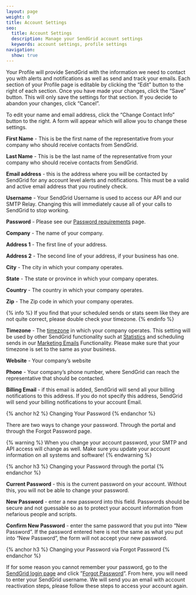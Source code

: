 ```yaml
---
layout: page
weight: 0
title: Account Settings
seo:
  title: Account Settings
  description: Manage your SendGrid account settings
  keywords: account settings, profile settings
navigation:
  show: true
---
```


Your Profile will provide SendGrid with the information we need to contact you with alerts and notifications as well as send and track your emails.  Each section of your Profile page is editable by clicking the “Edit” button to the right of each section. Once you have made your changes, click the “Save” button. This will only save the settings for that section. If you decide to abandon your changes, click “Cancel”. 

To edit your name and email address, click the “Change Contact Info” button to the right. A form will appear which will allow you to change these settings.

**First Name** - This is be the first name of the representative from your company who should receive contacts from SendGrid.

**Last Name** - This is be the last name of the representative from your company who should receive contacts from SendGrid.

**Email address** - this is the address where you will be contacted by SendGrid for any account level alerts and notifications. This must be a valid and active email address that you routinely check.

**Username** - Your SendGrid Username is used to access our API and our SMTP Relay. Changing this will immediately cause all of your calls to SendGrid to stop working.

**Password** -  Please see our [Password requirements]({{root_url}}/User_Guide/Account/Account_Settings/password.html) page.

**Company** - The name of your company.

**Address 1** - The first line of your address.

**Address 2** - The second line of your address, if your business has one.

**City** - The city in which your company operates.

**State** - The state or province in which your company operates.

**Country** - The country in which your company operates.

**Zip** - The Zip code in which your company operates.

{% info %}
If you find that your scheduled sends or stats seem like they are not quite correct, please double check your timezone. 
{% endinfo %}

**Timezone** - The [timezone]({{root_url}}/Glossary/timezone.html) in which your company operates. This setting will be used by other SendGrid functionality such at [Statistics]({{root_url}}/User_Guide/Settings/index.html) and scheduling sends in our [Marketing Emails]({{root_url}}/User_Guide/Marketing_Emails/index.html) Functionality.  Please make sure that your timezone is set to the same as your business.

**Website** - Your company’s website

**Phone** - Your company’s phone number, where SendGrid can reach the representative that should be contacted.

**Billing Email** - if this email is added, SendGrid will send all your billing notifications to this address. If you do not specify this address, SendGrid will send your billing notifications to your account Email.

{% anchor h2 %}
Changing Your Password
{% endanchor %}

There are two ways to change your password. Through the portal and through the Forgot Password page.

{% warning %}
When you change your account password, your SMTP and API access will change as well. Make sure you update your account information on all systems and software!
{% endwarning %}

{% anchor h3 %}
Changing your Password through the portal
{% endanchor %}

**Current Password** - this is the current password on your account. Without this, you will not be able to change your password.

**New Password** - enter a new password into this field. Passwords should be secure and not guessable so as to protect your account information from nefarious people and scripts.

**Confirm New Password** - enter the same password that you put into “New Password”. If the password entered here is not the same as what you put into “New Password”, the form will not accept your new password.

{% anchor h3 %}
Changing your Password via Forgot Password
{% endanchor %}

If for some reason you cannot remember your password, go to the [SendGrid login page](https://sendgrid.com/login) and click ”[Forgot Password](https://sendgrid.com/user/forgotPassword)”. From here, you will need to enter your SendGrid username. We will send you an email with account reactivation steps, please follow these steps to access your account again.

